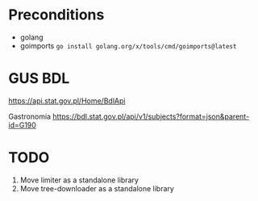 # Preconditions

- golang
- goimports `go install golang.org/x/tools/cmd/goimports@latest`

# GUS BDL

https://api.stat.gov.pl/Home/BdlApi


Gastronomia
https://bdl.stat.gov.pl/api/v1/subjects?format=json&parent-id=G190

# TODO

1. Move limiter as a standalone library
2. Move tree-downloader as a standalone library